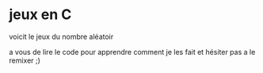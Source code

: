 # jeux en C 


voicit le jeux du nombre aléatoir 

a vous de lire le code pour apprendre comment je les fait et hésiter pas a le remixer ;) 
